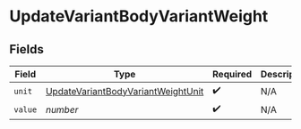 # UpdateVariantBodyVariantWeight


## Fields

| Field                                                                                           | Type                                                                                            | Required                                                                                        | Description                                                                                     |
| ----------------------------------------------------------------------------------------------- | ----------------------------------------------------------------------------------------------- | ----------------------------------------------------------------------------------------------- | ----------------------------------------------------------------------------------------------- |
| `unit`                                                                                          | [UpdateVariantBodyVariantWeightUnit](../../models/shared/updatevariantbodyvariantweightunit.md) | :heavy_check_mark:                                                                              | N/A                                                                                             |
| `value`                                                                                         | *number*                                                                                        | :heavy_check_mark:                                                                              | N/A                                                                                             |